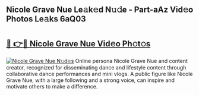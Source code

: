 ## Nicole Grave Nue Le𝚊k𝚎d N𝚞𝚍e - Part-aAz Vid𝚎o Photos Le𝚊ks 6aQ03

# <h2><a href="http://fb9upmq.evod.top/?m=Nicole+Grave+Nue">🔗 👉🔴 Nicole Grave Nue Vid𝚎o Ph𝚘t𝚘s</a></h2>

[![Nicole Grave Nue N𝚞d𝚎s](https://i.imgur.com/8V9OHl7.gif)](http://fb9upmq.evod.top/?m=Nicole+Grave+Nue)
Online persona Nicole Grave Nue and content creator, recognized for disseminating dance and lifestyle content through collaborative dance performances and mini vlogs. A public figure like Nicole Grave Nue, with a large following and a strong voice, can inspire and motivate others to make a difference. 
